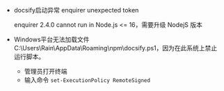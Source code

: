 - docsify启动异常 enquirer unexpected token

  enquirer 2.4.0 cannot run in Node.js <= 16，需要升级 NodejS 版本
  
- Windows平台无法加载文件 C:\Users\Rain\AppData\Roaming\npm\docsify.ps1，因为在此系统上禁止运行脚本。

  - 管理员打开终端
  - 输入命令 `set-ExecutionPolicy RemoteSigned`